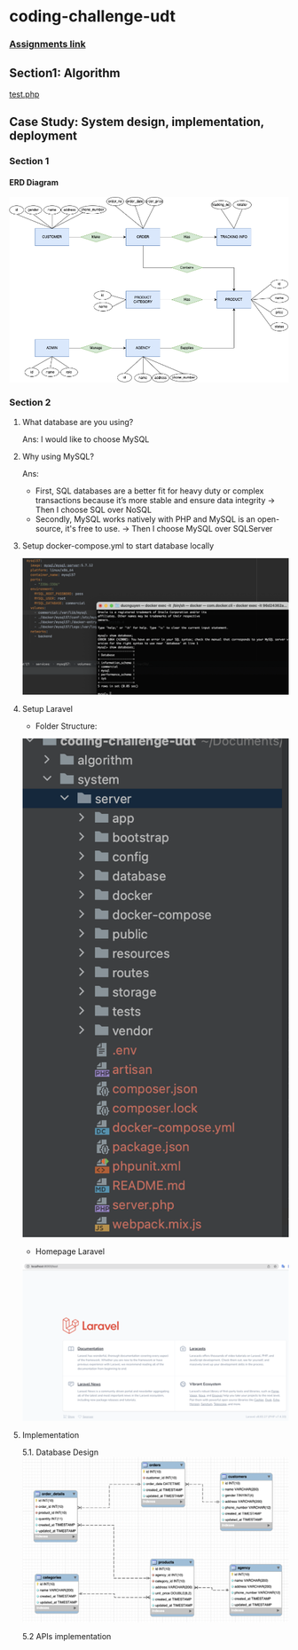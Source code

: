 # coding-challenge-udt

### [Assignments link](https://gitlab.com/udt-public-group/php-laravel-test-sheet/-/blob/main/UDT_Backend_PHP_Laravel_Testsheet.pdf)

## Section1: Algorithm
[test.php](algorithm/test.php) 

## Case Study: System design, implementation, deployment

### Section 1

#### ERD Diagram
![ERD Diagram](system/system-design/eCommercial_ERD.png)

### Section 2

1. What database are you using?

   Ans: I would like to choose MySQL

2. Why using MySQL?

   Ans: 
   - First, SQL databases are a better fit for heavy duty or complex transactions because it’s more stable and ensure data integrity -> Then I choose SQL over NoSQL
   - Secondly, MySQL works natively with PHP and MySQL is an open-source, it's free to use. -> Then I choose MySQL over SQLServer
    
3. Setup docker-compose.yml to start database locally

   ![](system/system-design/images/database_locally.png)

4. Setup Laravel
   - Folder Structure:

   ![](system/system-design/images/folder_structure.png) 
   - Homepage Laravel
   
   ![](system/system-design/images/laravel_homepage.png)

5. Implementation

   5.1. Database Design
   ![](system/system-design/images/database.png)

   5.2 APIs implementation
